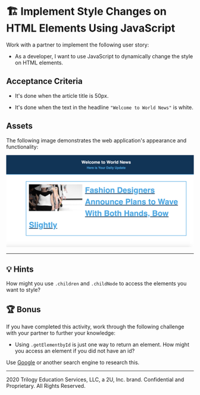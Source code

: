 # 🏗️ Implement Style Changes on HTML Elements Using JavaScript

Work with a partner to implement the following user story:

* As a developer, I want to use JavaScript to dynamically change the style on HTML elements.

## Acceptance Criteria

* It's done when the article title is 50px.

* It's done when the text in the headline `"Welcome to World News"` is white. 

## Assets 

The following image demonstrates the web application's appearance and functionality:

![Mockup](./images/01-screenshot.png)

---

## 💡 Hints

How might you use `.children` and `.childNode` to access the elements you want to style?  

## 🏆 Bonus

If you have completed this activity, work through the following challenge with your partner to further your knowledge:

* Using  `.getElementbyId` is just one way to return an element. How might you access an  element if you did not have an id?  

Use [Google](https://www.google.com) or another search engine to research this.

---
2020 Trilogy Education Services, LLC, a 2U, Inc. brand. Confidential and Proprietary. All Rights Reserved.
